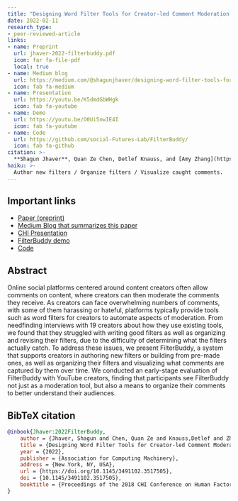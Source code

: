 ```yaml
---
title: "Designing Word Filter Tools for Creator-led Comment Moderation."
date: 2022-02-11
research_type: 
- peer-reviewed-article
links:
- name: Preprint
  url: jhaver-2022-filterbuddy.pdf
  icon: far fa-file-pdf
  local: true  
- name: Medium blog
  url: https://medium.com/@shagunjhaver/designing-word-filter-tools-for-creator-led-comment-moderation-b2adc04585dd
  icon: fab fa-medium  
- name: Presentation
  url: https://youtu.be/K5dmdGbWHgk
  icon: fab fa-youtube
- name: Demo
  url: https://youtu.be/O0Ui5nwIE4I
  icon: fab fa-youtube
- name: Code
  url: https://github.com/social-Futures-Lab/FilterBuddy/
  icon: fab fa-github
citation: >-
  **Shagun Jhaver**, Quan Ze Chen, Detlef Knauss, and [Amy Zhang](https://homes.cs.washington.edu/~axz/) (2022), “Designing Word Filter Tools for Creator-led Comment Moderation,” *In Proceedings of the ACM CHI Conference on Human Factors in Computing Systems (CHI 2022).*
haiku: >-
  Author new filters / Organize filters / Visualize caught comments.
---
```


## Important links

- [Paper (preprint)](jhaver-2022-filterbuddy.pdf)
- [Medium Blog that summarizes this paper](https://medium.com/@shagunjhaver/designing-word-filter-tools-for-creator-led-comment-moderation-b2adc04585dd)
- [CHI Presentation](https://youtu.be/K5dmdGbWHgk)
- [FilterBuddy demo](https://youtu.be/O0Ui5nwIE4I)
- [Code](https://github.com/social-Futures-Lab/FilterBuddy/)

## Abstract

Online social platforms centered around content creators often allow comments on content, where creators can then moderate the comments they receive. As creators can face overwhelming numbers of comments, with some of them harassing or hateful, platforms typically provide tools such as word filters for creators to automate aspects of moderation. From needfinding interviews with 19 creators about how they use existing tools, we found that they struggled with writing good filters as well as organizing and revising their filters, due to the difficulty of determining what the filters actually catch. To address these issues, we present FilterBuddy, a system that supports creators in authoring new filters or building from pre-made ones, as well as organizing their filters and visualizing what comments are captured by them over time. We conducted an early-stage evaluation of FilterBuddy with YouTube creators, finding that participants see FilterBuddy not just as a moderation tool, but also a means to organize their comments to better understand their audiences.

## BibTeX citation

```bibtex
@inbook{Jhaver:2022FilterBuddy,
	author = {Jhaver, Shagun and Chen, Quan Ze and Knauss,Detlef and Zhang, Amy},
	title = {Designing Word Filter Tools for Creator-led Comment Moderation},
	year = {2022},
	publisher = {Association for Computing Machinery},
	address = {New York, NY, USA},
	url = {https://doi.org/10.1145/3491102.3517505},
	doi = {10.1145/3491102.3517505},
	booktitle = {Proceedings of the 2018 CHI Conference on Human Factors in Computing Systems},
}
```
